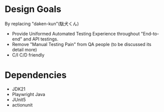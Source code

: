 # Design Goals
By replacing "daken-kun"(駄犬くん)

- Provide Uniformed Automated Testing Experience throughout "End-to-end" and API testings.
- Remove "Manual Testing Pain" from QA people (to be discussed its detail more)
- C/I C/D friendly


# Dependencies

- JDK21
- Playwright Java
- JUnit5
- actionunit
